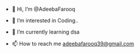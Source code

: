 - 👋 Hi, I’m @AdeebaFarooq
- 👀 I’m interested in Coding..
- 🌱 I’m currently learning dsa

- 📫 How to reach me adeebafarooq39@gmail.com

<!---
AdeebaFarooq/AdeebaFarooq is a ✨ special ✨ repository because its `README.md` (this file) appears on your GitHub profile.
You can click the Preview link to take a look at your changes.
--->

